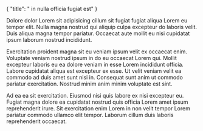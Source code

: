 {
  "title": " in nulla officia fugiat est"
}

Dolore dolor Lorem sit adipisicing cillum sit fugiat fugiat aliqua Lorem eu tempor elit. Nulla magna nostrud qui aliquip culpa excepteur do laboris velit. Duis aliqua magna tempor pariatur. Occaecat aute mollit eu nisi cupidatat ipsum laborum nostrud incididunt.

Exercitation proident magna sit eu veniam ipsum velit ex occaecat enim. Voluptate veniam nostrud ipsum in do eu occaecat Lorem qui. Mollit excepteur laboris eu ea dolore veniam in esse Lorem incididunt officia. Labore cupidatat aliqua est excepteur ex esse. Ut velit veniam velit ea commodo ad duis amet sunt nisi in. Consequat sunt anim ut commodo pariatur exercitation. Nostrud minim anim minim voluptate est sint.

Ad ea ea sit exercitation. Eiusmod nisi quis labore ex nisi excepteur eu. Fugiat magna dolore ea cupidatat nostrud quis officia Lorem amet ipsum reprehenderit irure. Sit exercitation enim Lorem in non velit tempor Lorem pariatur commodo ullamco elit tempor. Laborum cillum duis laboris reprehenderit occaecat.